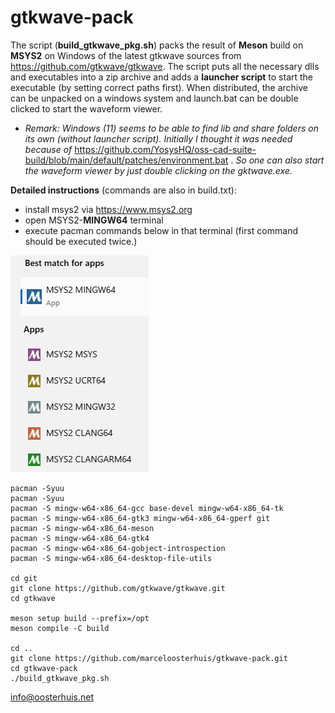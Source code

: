 # gtkwave-pack

The script (**build_gtkwave_pkg.sh**) packs the result of **Meson** build on **MSYS2** on Windows of the latest gtkwave sources from https://github.com/gtkwave/gtkwave. The script puts all the necessary dlls and executables into a zip archive and adds a **launcher script** to start the executable (by setting correct paths first). When distributed, the archive can be unpacked on a windows system and launch.bat can be double clicked to start the waveform viewer.
* *Remark: Windows (11) seems to be able to find lib and share folders on its own (without launcher script). Initially I thought it was needed because of* https://github.com/YosysHQ/oss-cad-suite-build/blob/main/default/patches/environment.bat .
*So one can also start the waveform viewer by just double clicking on the gktwave.exe.*

**Detailed instructions** (commands are also in build.txt):

* install msys2 via https://www.msys2.org
* open MSYS2-**MINGW64** terminal
* execute pacman commands below in that terminal (first command should be executed twice.)

![MSYS2 versions](assets/images/msys2_versions.png)

```
pacman -Syuu
pacman -Syuu
pacman -S mingw-w64-x86_64-gcc base-devel mingw-w64-x86_64-tk
pacman -S mingw-w64-x86_64-gtk3 mingw-w64-x86_64-gperf git
pacman -S mingw-w64-x86_64-meson
pacman -S mingw-w64-x86_64-gtk4
pacman -S mingw-w64-x86_64-gobject-introspection
pacman -S mingw-w64-x86_64-desktop-file-utils

cd git
git clone https://github.com/gtkwave/gtkwave.git
cd gtkwave

meson setup build --prefix=/opt
meson compile -C build

cd ..
git clone https://github.com/marceloosterhuis/gtkwave-pack.git
cd gtkwave-pack
./build_gtkwave_pkg.sh
```

info@oosterhuis.net
